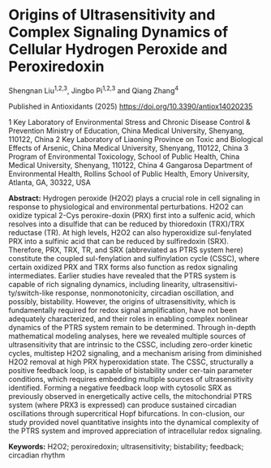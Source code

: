 #  Origins of Ultrasensitivity and Complex Signaling Dynamics of Cellular Hydrogen Peroxide and Peroxiredoxin
Shengnan Liu<sup>1,2,3</sup>, Jingbo Pi<sup>1,2,3</sup> and Qiang Zhang<sup>4</sup>

Published in Antioxidants (2025) https://doi.org/10.3390/antiox14020235

1	Key Laboratory of Environmental Stress and Chronic Disease Control & Prevention Ministry of Education, China Medical University, Shenyang, 110122, China
2	Key Laboratory of Liaoning Province on Toxic and Biological Effects of Arsenic, China Medical University, Shenyang, 110122, China
3	Program of Environmental Toxicology, School of Public Health, China Medical University, Shenyang, 110122, China
4	Gangarosa Department of Environmental Health, Rollins School of Public Health, Emory University, Atlanta, GA, 30322, USA

**Abstract:**
Hydrogen peroxide (H2O2) plays a crucial role in cell signaling in response to physiological and environmental perturbations. H2O2 can oxidize typical 2-Cys peroxire-doxin (PRX) first into a sulfenic acid, which resolves into a disulfide that can be reduced by thioredoxin (TRX)/TRX reductase (TR). At high levels, H2O2 can also hyperoxidize sul-fenylated PRX into a sulfinic acid that can be reduced by sulfiredoxin (SRX). Therefore, PRX, TRX, TR, and SRX (abbreviated as PTRS system here) constitute the coupled sul-fenylation and sulfinylation cycle (CSSC), where certain oxidized PRX and TRX forms also function as redox signaling intermediates. Earlier studies have revealed that the PTRS system is capable of rich signaling dynamics, including linearity, ultrasensitivi-ty/switch-like response, nonmonotonicity, circadian oscillation, and possibly, bistability. However, the origins of ultrasensitivity, which is fundamentally required for redox signal amplification, have not been adequately characterized, and their roles in enabling complex nonlinear dynamics of the PTRS system remain to be determined. Through in-depth mathematical modeling analyses, here we revealed multiple sources of ultrasensitivity that are intrinsic to the CSSC, including zero-order kinetic cycles, multistep H2O2 signaling, and a mechanism arising from diminished H2O2 removal at high PRX hyperoxidation state. The CSSC, structurally a positive feedback loop, is capable of bistability under cer-tain parameter conditions, which requires embedding multiple sources of ultrasensitivity identified. Forming a negative feedback loop with cytosolic SRX as previously observed in energetically active cells, the mitochondrial PTRS system (where PRX3 is expressed) can produce sustained circadian oscillations through supercritical Hopf bifurcations. In con-clusion, our study provided novel quantitative insights into the dynamical complexity of the PTRS system and improved appreciation of intracellular redox signaling.

**Keywords:** H2O2; peroxiredoxin; ultrasensitivity; bistability; feedback; circadian rhythm
